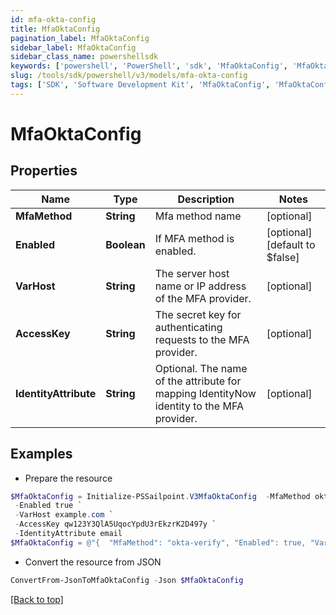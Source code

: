 ```yaml
---
id: mfa-okta-config
title: MfaOktaConfig
pagination_label: MfaOktaConfig
sidebar_label: MfaOktaConfig
sidebar_class_name: powershellsdk
keywords: ['powershell', 'PowerShell', 'sdk', 'MfaOktaConfig', 'MfaOktaConfig'] 
slug: /tools/sdk/powershell/v3/models/mfa-okta-config
tags: ['SDK', 'Software Development Kit', 'MfaOktaConfig', 'MfaOktaConfig']
---
```



# MfaOktaConfig

## Properties

Name | Type | Description | Notes
------------ | ------------- | ------------- | -------------
**MfaMethod** | **String** | Mfa method name | [optional] 
**Enabled** | **Boolean** | If MFA method is enabled. | [optional] [default to $false]
**VarHost** | **String** | The server host name or IP address of the MFA provider. | [optional] 
**AccessKey** | **String** | The secret key for authenticating requests to the MFA provider. | [optional] 
**IdentityAttribute** | **String** | Optional. The name of the attribute for mapping IdentityNow identity to the MFA provider. | [optional] 

## Examples

- Prepare the resource
```powershell
$MfaOktaConfig = Initialize-PSSailpoint.V3MfaOktaConfig  -MfaMethod okta-verify `
 -Enabled true `
 -VarHost example.com `
 -AccessKey qw123Y3QlA5UqocYpdU3rEkzrK2D497y `
 -IdentityAttribute email
$MfaOktaConfig = @"{  "MfaMethod": "okta-verify", "Enabled": true, "VarHost": "example.com", "AccessKey": "qw123Y3QlA5UqocYpdU3rEkzrK2D497y", "IdentityAttribute": "email" }"@
```

- Convert the resource from JSON
```powershell
ConvertFrom-JsonToMfaOktaConfig -Json $MfaOktaConfig
```


[[Back to top]](#) 

